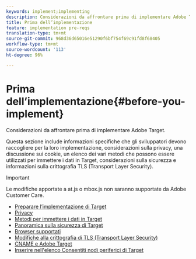 ```yaml
---
keywords: implement;implementing
description: Considerazioni da affrontare prima di implementare Adobe Target.
title: Prima dell’implementazione
feature: implementation pre-reqs
translation-type: tm+mt
source-git-commit: 968d36d65016e51290f6bf754f69c91fd8f68405
workflow-type: tm+mt
source-wordcount: '113'
ht-degree: 96%

---
```



# Prima dell’implementazione{#before-you-implement}

Considerazioni da affrontare prima di implementare Adobe Target.

Questa sezione include informazioni specifiche che gli sviluppatori devono raccogliere per la loro implementazione, considerazioni sulla privacy, una discussione sui cookie, un elenco dei vari metodi che possono essere utilizzati per immettere i dati in Target, considerazioni sulla sicurezza e informazioni sulla crittografia TLS (Transport Layer Security).

>[!IMPORTANT]
>
>Le modifiche apportate a at.js o mbox.js non saranno supportate da Adobe Customer Care.

- [Preparare l’implementazione di Target](prepare-to-implement-target.md)
- [Privacy](c-privacy/privacy.md)
- [Metodi per immettere i dati in Target](c-methods-to-get-data-into-target/methods-to-get-data-into-target.md)
- [Panoramica sulla sicurezza di Target](target-security-overview.md)
- [Browser supportati](supported-browsers.md)
- [Modifiche alla crittografia di TLS (Transport Layer Security)](tls-transport-layer-security-encryption.md)
- [CNAME e Adobe Target](implement-cname-support-in-target.md)
- [ Inserire nell&#39;elenco Consentiti nodi periferici di Target](/help/c-implementing-target/c-considerations-before-you-implement-target/allowlist-edges.md)